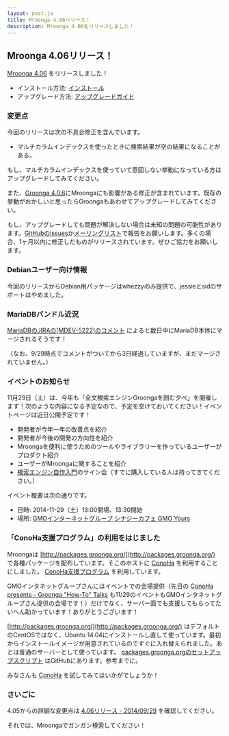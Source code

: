 ```yaml
---
layout: post.ja
title: Mroonga 4.06リリース！
description: Mroonga 4.06をリリースしました！
---
```


## Mroonga 4.06リリース！

[Mroonga 4.06](/ja/docs/news.html#release-4-06) をリリースしました！

* インストール方法: [インストール](/ja/docs/install.html)
* アップグレード方法: [アップグレードガイド](/ja/docs/upgrade.html)

### 変更点

今回のリリースは次の不具合修正を含んでいます。

  * マルチカラムインデックスを使ったときに検索結果が空の結果になることがある。

もし、マルチカラムインデックスを使っていて意図しない挙動になっている方はアップグレードしてみてください。

また、[Groonga 4.0.6](http://groonga.org/ja/blog/2014/09/29/release.html)にMroongaにも影響がある修正が含まれています。既存の挙動がおかしいと思ったらGroongaもあわせてアップグレードしてみてください。

もし、アップグレードしても問題が解決しない場合は未知の問題の可能性があります。[GitHubのissues](https://github.com/mroonga/mroonga/issues)か[メーリングリスト](http://lists.sourceforge.jp/mailman/listinfo/groonga-dev)で報告をお願いします。多くの場合、1ヶ月以内に修正したものがリリースされています。ぜひご協力をお願いします。

### Debianユーザー向け情報

今回のリリースからDebian用パッケージはwhezzyのみ提供で、jessieとsidのサポートはやめました。

### MariaDBバンドル近況

[MariaDBのJIRAの\[MDEV-5222\]のコメント](https://mariadb.atlassian.net/browse/MDEV-5222?focusedCommentId=61274&page=com.atlassian.jira.plugin.system.issuetabpanels:comment-tabpanel#comment-61274) によると数日中にMariaDB本体にマージされるそうです！

（なお、9/29時点でコメントがついてから3日経過していますが、まだマージされていません。）

### イベントのお知らせ

11月29日（土）は、今年も「全文検索エンジンGroongaを囲む夕べ」を開催します！次のような内容になる予定なので、予定を空けておいてください！イベントページは近日公開予定です！

  * 開発者が今年一年の改善点を紹介
  * 開発者が今後の開発の方向性を紹介
  * Mroongaを便利に使うためのツールやライブラリーを作っているユーザーがプロダクト紹介
  * ユーザーがMroongaに関することを紹介
  * [検索エンジン自作入門](http://gihyo.jp/book/2014/978-4-7741-6753-4)のサイン会（すでに購入している人は持ってきてください。）

イベント概要は次の通りです。

  * 日時: 2014-11-29（土）13:00開場、13:30開始
  * 場所: [GMOインターネットグループ シナジーカフェ GMO Yours](http://www.conoha.jp/community/access)

### 「ConoHa支援プログラム」の利用をはじました

Mroongaは [http://packages.groonga.org/](http://packages.groonga.org/) で各種パッケージを配布しています。そこのホストに [ConoHa](https://www.conoha.jp/) を利用することにしました。 [ConoHa支援プログラム](https://www.conoha.jp/community) を利用しています。

GMOインタネットグループさんにはイベントでの会場提供（先日の [ConoHa presents - Groonga "How-To" Talks](http://groonga.doorkeeper.jp/events/12676) も11/29のイベントもGMOインタネットグループさん提供の会場です！）だけでなく、サーバー面でも支援してもらってたいへん助かっています！ありがとうございます！

[http://packages.groonga.org/](http://packages.groonga.org/) はデフォルトのCentOSではなく、Ubuntu 14.04にインストールし直して使っています。最初からインストールイメージが用意されているのですぐに入れ替えられました。あとは普通のサーバーとして使っています。 [packages.groonga.orgのセットアップスクリプト](https://github.com/groonga/packages.groonga.org) はGitHubにあります。参考までに。

みなさんも [ConoHa](https://www.conoha.jp/) を試してみてはいかがでしょうか！

### さいごに

4.05からの詳細な変更点は [4.06リリース - 2014/09/29](/ja/docs/news.html#release-4-06) を確認してください。

それでは、Mroongaでガンガン検索してください！
